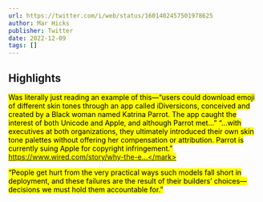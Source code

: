 ```yaml
---
url: https://twitter.com/i/web/status/1601402457501978625
author: Mar Hicks
publisher: Twitter
date: 2022-12-09
tags: []
---
```


## Highlights
<mark>Was literally just reading an example of this—“users could download emoji of different skin tones through an app called iDiversicons, conceived and created by a Black woman named Katrina Parrot. The app caught the interest of both Unicode and Apple, and although Parrot met…” “…with executives at both organizations, they ultimately introduced their own skin tone palettes without offering her compensation or attribution. Parrot is currently suing Apple for copyright infringement.” https://www.wired.com/story/why-the-e...</mark>

<mark>“People get hurt from the very practical ways such models fall short in deployment, and these failures are the result of their builders’ choices—decisions we must hold them accountable for.”</mark>

